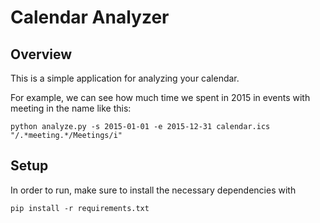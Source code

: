 # Calendar Analyzer

## Overview
This is a simple application for analyzing your calendar.

For example, we can see how much time we spent in 2015 in events with meeting in the name like this:

    python analyze.py -s 2015-01-01 -e 2015-12-31 calendar.ics "/.*meeting.*/Meetings/i"

## Setup

In order to run, make sure to install the necessary dependencies with

    pip install -r requirements.txt